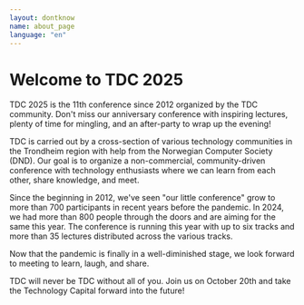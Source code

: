 ```yaml
---
layout: dontknow
name: about_page
language: "en"
---
```



# Welcome to TDC 2025

TDC 2025 is the 11th conference since 2012 organized by the TDC community. Don't miss our anniversary conference with inspiring lectures, plenty of time for mingling, and an after-party to wrap up the evening!

TDC is carried out by a cross-section of various technology communities in the Trondheim region with help from the Norwegian Computer Society (DND). Our goal is to organize a non-commercial, community-driven conference with technology enthusiasts where we can learn from each other, share knowledge, and meet.

Since the beginning in 2012, we've seen "our little conference" grow to more than 700 participants in recent years before the pandemic. In 2024, we had more than 800 people through the doors and are aiming for the same this year. The conference is running this year with up to six tracks and more than 35 lectures distributed across the various tracks.

Now that the pandemic is finally in a well-diminished stage, we look forward to meeting to learn, laugh, and share.

TDC will never be TDC without all of you. Join us on October 20th and take the Technology Capital forward into the future!
